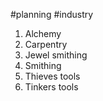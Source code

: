 #planning #industry 
1. Alchemy
2. Carpentry
3. Jewel smithing
4. Smithing
5. Thieves tools
6. Tinkers tools